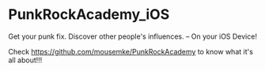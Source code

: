 # PunkRockAcademy_iOS
Get your punk fix. Discover other people's influences. – On your iOS Device!

Check https://github.com/mousemke/PunkRockAcademy to know what it's all about!!!



